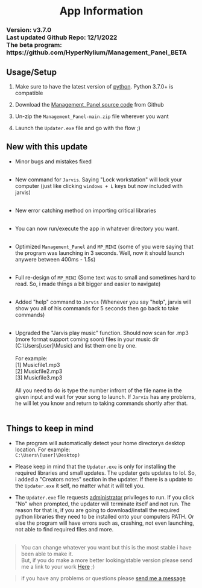 


<h1 align="center">App Information</h1>

<h3>
Version: v3.7.0<br>
Last updated Github Repo: 12/1/2022<br>
The beta program: https://github.com/HyperNylium/Management_Panel_BETA
</h3>

## Usage/Setup

1. Make sure to have the latest version of [python](https://www.python.org/downloads/). Python 3.7.0+ is compatible

2. Download the [Management_Panel source code](https://github.com/HyperNylium/Management_Panel/archive/refs/heads/main.zip) from Github

3. Un-zip the `Management_Panel-main.zip` file wherever you want

4. Launch the `Updater.exe` file and go with the flow ;)


## New with this update
- Minor bugs and mistakes fixed<br><br>

- New command for `Jarvis`. Saying "Lock workstation" will lock your computer (just like clicking `windows + L` keys but now included with jarvis)<br><br>

- New error catching method on importing critical libraries<br><br>

- You can now run/execute the app in whatever directory you want.<br><br>

- Optimized `Management_Panel` and `MP_MINI` (some of you were saying that the program was launching in 3 seconds. Well, now it should launch anywere between 400ms - 1.5s)<br><br>

- Full re-design of `MP_MINI` (Some text was to small and sometimes hard to read. So, i made things a bit bigger and easier to navigate)<br><br>

- Added "help" command to `Jarvis` (Whenever you say "help", jarvis will show you all of his commands for 5 seconds then go back to take commands)<br><br>

- Upgraded the "Jarvis play music" function. Should now scan for .mp3 (more format support coming soon) files in your music dir (C:\Users\[user]\Music) and list them one by one.<br><br>
  For example:<br>
    [1] Musicfile1.mp3<br>
    [2] Musicfile2.mp3<br>
    [3] Musicfile3.mp3<br><br>
    All you need to do is type the number infront of the file name in the given input and wait for your song to launch. If `Jarvis` has any problems, he will let you know and return to taking commands shortly after that.<br><br>


## Things to keep in mind
- The program will automatically detect your home directorys desktop location. For example:<br>`C:\Users\[user]\Desktop)`



- Please keep in mind that the `Updater.exe` is only for installing the required libraries and small updates. The updater gets updates to lol. So, i added a "Creators notes" section in the updater. If there is a update to the `Updater.exe` it self, no matter what it will tell you.

- The `Updater.exe` file requests [administrator](https://www.digitalcitizen.life/run-as-admin-windows-11/#ftoc-heading-5) privileges to run. If you click "No" when prompted, the updater will terminate itself and not run. The reason for that is, if you are going to download/install the required python libraries they need to be installed onto your computers PATH. Or else the program will have errors such as, crashing, not even launching, not able to find required files and more.<br><br>

> You can change whatever you want but this is the most stable i have been able to make it.<br>But, if you do make a more better looking/stable version please send me a link to your work [Here](http://www.hypernylium.com/en-en/customer-support/) ;)

> if you have any problems or questions please [send me a message](http://www.hypernylium.com/en-en/customer-support/)
